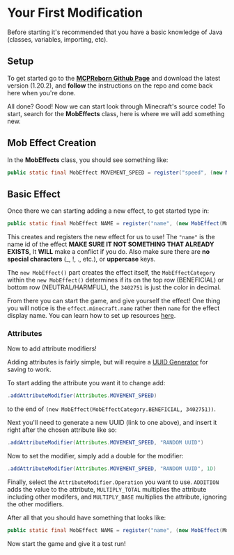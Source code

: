 # Your First Modification

Before starting it's recommended that you have a basic knowledge of Java (classes, variables, importing, etc).

## Setup

To get started go to the **[MCPReborn Github Page](https://github.com/Hexeption/MCP-Reborn)** and download the latest version (1.20.2), and **follow** the instructions on the repo and come back here when you're done.

All done? Good! Now we can start look through Minecraft's source code! To start, search for the **MobEffects** class, here is where we will add something new.

## Mob Effect Creation

In the **MobEffects** class, you should see something like:
```java
public static final MobEffect MOVEMENT_SPEED = register("speed", (new MobEffect(MobEffectCategory.BENEFICIAL, 3402751)).addAttributeModifier(Attributes.MOVEMENT_SPEED, "91AEAA56-376B-4498-935B-2F7F68070635", (double)0.2F, AttributeModifier.Operation.MULTIPLY_TOTAL));
```

## Basic Effect

Once there we can starting adding a new effect, to get started type in:

```java
public static final MobEffect NAME = register("name", (new MobEffect(MobEffectCategory.BENEFICIAL, 3402751)));
```

This creates and registers the new effect for us to use! The ```"name"``` is the name id of the effect **MAKE SURE IT NOT SOMETHING THAT ALREADY EXISTS**, It **WILL** make a conflict if you do. Also make sure there are **no special characters** (_, !, ., etc.), or **uppercase** keys.

The ```new MobEffect()``` part creates the effect itself, the ```MobEffectCategory``` within the ```new MobEffect()``` determines if its on the top row (BENEFICIAL) or bottom row (NEUTRAL/HARMFUL), the ```3402751``` is just the color in decimal.

From there you can start the game, and give yourself the effect! One thing you will notice is the ```effect.minecraft.name``` rather then ```name``` for the effect display name. You can learn how to set up resources [here](../Beginner/Resources.md).

### Attributes

Now to add attribute modifiers! 

Adding attributes is fairly simple, but will require a [UUID Generator](https://www.uuidgenerator.net) for saving to work.

To start adding the attribute you want it to change add:

```java
.addAttributeModifier(Attributes.MOVEMENT_SPEED)
```

to the end of ```(new MobEffect(MobEffectCategory.BENEFICIAL, 3402751))```.

Next you'll need to generate a new UUID (link to one above), and insert it right after the chosen attribute like so:

```java
.addAttributeModifier(Attributes.MOVEMENT_SPEED, "RANDOM UUID")
```

Now to set the modifier, simply add a double for the modifier:

```java
.addAttributeModifier(Attributes.MOVEMENT_SPEED, "RANDOM UUID", 1D)
```

Finally, select the ```AttributeModifier.Operation``` you want to use. ```ADDITION``` adds the value to the attribute, ```MULTIPLY_TOTAL``` multiplies the attribute including other modifers, and ```MULTIPLY_BASE``` multiplies the attribute, ignoring the other modifiers.

After all that you should have something that looks like:

```java
public static final MobEffect NAME = register("name", (new MobEffect(MobEffectCategory.BENEFICIAL, 3402751)).addAttributeModifier(Attributes.MOVEMENT_SPEED, "RANDOM UUID", 1D, AttributeModifier.Operation.ADDITION));
```

Now start the game and give it a test run!